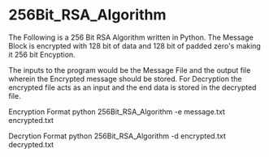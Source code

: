 # 256Bit_RSA_Algorithm

The Following is a 256 Bit RSA Algorithm written in Python.
The Message Block is encrypted with 128 bit of data and 128 bit of padded zero's making it 256 bit Encyption.

The inputs to the program would be the Message File and the output file wherein the Encrypted message should be stored.
For Decryption the encrypted file acts as an input and the end data is stored in the decrypted file.

Encryption Format
python 256Bit_RSA_Algorithm -e message.txt encrypted.txt

Decrytion Format
python 256Bit_RSA_Algorithm -d encrypted.txt decrypted.txt
